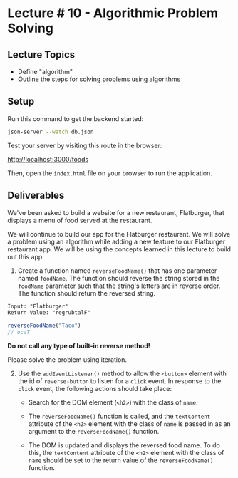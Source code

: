 # Lecture # 10 - Algorithmic Problem Solving

## Lecture Topics

- Define "algorithm"
- Outline the steps for solving problems using algorithms

## Setup

Run this command to get the backend started:

```sh
json-server --watch db.json
```

Test your server by visiting this route in the browser:

[http://localhost:3000/foods](http://localhost:3000/foods)

Then, open the `index.html` file on your browser to run the application.

## Deliverables

We've been asked to build a website for a new restaurant, Flatburger, that displays a menu of food served at the restaurant.

We will continue to build our app for the Flatburger restaurant. We will solve a problem using an algorithm while adding a new feature to our Flatburger restaurant app. We will be using the concepts learned in this lecture to build out this app.

1. Create a function named `reverseFoodName()` that has one parameter named `foodName`. The function should reverse the string stored in the `foodName` parameter such that the string's letters are in reverse order. The function should return the reversed string.

```txt
Input: "Flatburger"
Return Value: "regrubtalF"
```

```javascript
reverseFoodName("Taco")
// ocaT
```

**Do not call any type of built-in reverse method!**

Please solve the problem using iteration.

2. Use the `addEventListener()` method to allow the `<button>` element with the id of `reverse-button` to listen for a `click` event. In response to the `click` event, the following actions should take place:

   - Search for the DOM element (`<h2>`) with the class of `name`.

   - The `reverseFoodName()` function is called, and the `textContent` attribute of the `<h2>` element with the class of `name` is passed in as an argument to the `reverseFoodName()` function.

   - The DOM is updated and displays the reversed food name. To do this, the `textContent` attribute of the `<h2>` element with the class of `name` should be set to the return value of the `reverseFoodName()` function.